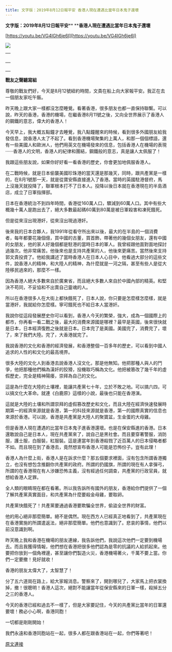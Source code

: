 ```yaml
---
title: 文字版：2019年8月12日報平安 香港人現在遭遇比當年日本鬼子還壞
---
```


**文字版：****2019****年****8****月****12****日報平安**** ****香港人現在遭遇比當年日本鬼子還壞**

[https://youtu.be/VG4IGh6je6I](https://youtu.be/VG4IGh6je6I)



[![](https://1.bp.blogspot.com/-1fhJgDYTF2A/XVLhxoGmlYI/AAAAAAAAB7w/WAsyx2wb6owBLnS-EwIr52HpkUitPWofQCLcBGAs/s400/111.png)](https://1.bp.blogspot.com/-1fhJgDYTF2A/XVLhxoGmlYI/AAAAAAAAB7w/WAsyx2wb6owBLnS-EwIr52HpkUitPWofQCLcBGAs/s1600/111.png)


| <br> |
| --- |
| <br> | <br> |




**戰友之聲聽寫組**


尊敬的戰友們好，今天是8月12號紐約時間，文貴在船上向大家報平安。我正在去一個朋友家吃午飯。

昨天晚上跟大家一樣都沒怎麼睡覺。看著香港，很多朋友也都一直保持聯繫。可以說，昨天的香港，香港的機場，在繼香港8月11號之後，又向全世界展示了香港人的鋼鐵的意志，偉大的香港人！

今天早上，我大概五點鐘才去睡覺，我八點鐘醒來的時候，看到很多外國朋友給我發信息，說香港人太了不起了。看到香港機場聚集的上萬人，和那一個個標語，還有一些美國人和歐洲人，他們用英文在機場發來的信息，包括香港人在機場的表現······香港人的文明，香港人的紀律和團結，鋼鐵般的意志，真是讓人太佩服了！

我跟這些朋友說，如果你好好看一看香港的歷史，你會更加地佩服香港人。

在二戰時候，就是日本偷襲美國珍珠港的當天還是那幾天，同時，跟共產黨是一樣的，在8月1號那一天，就是從寶安縣直接進入了香港。當時的英國駐港督府，馬上沒幾天就投降了，聯軍根本打不了日本人。投降以後日本就在香港現在的半島酒店，成立了日軍指揮部。

日本在香港統治不到四年時間，香港從160萬人口，驟減到60萬人口。其中有些大概幾十萬人是跑出去了，絕大多數最起碼60萬到80萬是被日軍殺害和凍死餓死。

但是從來沒出現港奸，從來沒出現過港奸。

後來我的日本合夥人，我1991年從看守所出來以後，最大的在半島的一個消費者，每年都要花幾個億，買中國的古董，買首飾，帶著他的幾個女朋友，還有中國的女朋友，他的家人好幾個都是駐港的當時日本的軍人。我曾經跟他面對面地探討過幾次。他非常痛苦。他後來也是支持共產黨的人，他後來更痛苦。當然後來支持郭文貴投資了。他給我講述了當時香港人在日本人心目中，他看過大部分的這些文件，說香港人的精神，和大陸人的精神，為什麼就是一河之隔，甚至有些人是從大陸移民過來的，那麼不一樣。

因為香港人絕大多數來自於廣東省，而且絕大多數人來自於中國內部的精英。和堅決不苟同，不妥協和不出賣自己靈魂的人。

所以在香港很多人在大街上都快餓死了，日本人說，你只要是怎麼樣怎麼樣，就是當港奸，我就給你怎麼樣。寧可餓死也不給日本人當港奸。

我說你從這段發展歷史你可以看到，香港人今天的繁榮，強大，成為一個國際上的都市，你再看一看二戰之後，最大的消費來源國是哪裡？最早是英國，後來很快就是日本，日本經濟復甦之後就是日本。日本完了是美國。美國完了，消費完了，壞了，來了我們大陸。完了，大香港就完了。

我說香港的文化和香港的經濟發展，和香港整個一百多年的歷史，可以看到中國人追求的人性的和文化的最高境界。

很多大陸的文化人到香港去說香港人沒文化，那是他無知。他把那種人與人的鬥爭，他把那種他們稱為漢奸的狡猾，投機取巧稱為文化。他把被篡改了幾千年的虛假歷史，完全是精神陽痿，崇拜為自己的文化。

這是為什麼在大陸的土壤裡，能讓共產黨七十年，立於不敗之地。可以搞六四，可以搞文化大革命。就連《白鹿原》這樣的小說，最後也只能在香港演。

這就是大陸的土壤和所謂崇拜的虛假篡改歷史和文化，而且大陸在經濟快速發展時期第一的經濟來源就是香港，第一的科技來源就是香港，第一的國際真實的信息也來源於香港。可以說，香港是共產黨是大陸人的聚寶盆，生金蛋的大母雞。

但是香港人現在遭遇的比當年日本鬼子進香港還壞。也是在保安縣進的香港。日本還敢說自己是日本人，現在共產黨來了，說自己是黑社會。而且要穿著警服，消防服，護士服，白服裝，紅服裝。這是連當年到香港殺戮了近百萬人的日本侵略者都不如。而且現在到了香港去，竟然想宣布香港人可能是恐怖份子。豈有此理！

香港人為什麼上街，香港人是在訴求什麼？那五個要求裡面，沒有包含所謂香港獨立，也沒有想包含推翻你共產黨的政府。所謂的扔國旗，所謂的現在有人拿彈弓，所謂的在香港現在有人涉嫌恐怖主義，沒有經過任何調查，共產黨的行政官員，就想給香港人定罪。

全人類的眼睛現在都在看著。所以我告訴所有國外的朋友，香港給你們提供了一個了解共產黨真實面目，和共產黨為什麼要殺金母雞，要取卵。

共產黨快餓死了！共產黨要通過香港要欺騙全世界，偷盜全世界的財富。

他的用心絕非那麼簡單。絕不是偶然。現在西方人已經真正地看到了，共產黨現在在香港實施的所謂遣返法，絕非那麼簡單。他們也意識到了。悲哀的事情，他們以前沒意識到啊。

昨天晚上我和香港在機場的朋友連線，我告訴他們，我說這次他們一定要到機場去。而且我獲得情報，他們想在香港把很多他們認為是零的抗議的人給抓起來。他要把你放到一個角裡邊，甚至讓你們製造火災，香港機場著火，千萬不要上當。你們一定要撤！見好就收！

香港的朋友太偉大了，太智慧了！

分了五六道崗在路上，給大家報消息。警察來了，開到哪兒了，大家馬上把衣裳換掉，撤！很聰明！香港人這次，絕對不能讓當年從保安縣來的日軍一樣，殺掉五分之三的香港人。

今天的香港已經和過去不一樣了，但是大家要記住，今天的共產黨比當年的日軍還要壞！務必小心啊，香港同胞！

一切都是剛剛開始！

我們永遠和香港同胞站在一起，很多人都在跟香港站在一起，你們等著吧！

[原文連接](http://littleantvoice.blogspot.com/2019/08/2019812.html)